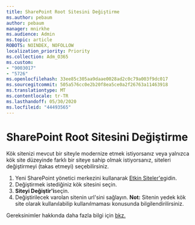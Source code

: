 ```yaml
---
title: SharePoint Root Sitesini Değiştirme
ms.author: pebaum
author: pebaum
manager: mnirkhe
ms.audience: Admin
ms.topic: article
ROBOTS: NOINDEX, NOFOLLOW
localization_priority: Priority
ms.collection: Adm_O365
ms.custom:
- "9003017"
- "5726"
ms.openlocfilehash: 33ee85c305aa9daae0028ad2c0c79a003f9dc017
ms.sourcegitcommit: 505a576cc0e2b20f8ea5ce0a2f26763a11463918
ms.translationtype: MT
ms.contentlocale: tr-TR
ms.lasthandoff: 05/30/2020
ms.locfileid: "44493565"
---
```

# <a name="replace-the-sharepoint-root-site"></a>SharePoint Root Sitesini Değiştirme
Kök sitenizi mevcut bir siteyle modernize etmek istiyorsanız veya yalnızca kök site düzeyinde farklı bir siteye sahip olmak istiyorsanız, siteleri değiştirmeyi (takas etmeyi) seçebilirsiniz.

1. Yeni SharePoint yönetici merkezini kullanarak [Etkin Siteler'e](https://admin.microsoft.com/sharepoint?page=siteManagement&modern=true)gidin.
2. Değiştirmek istediğiniz kök sitesini seçin.
3. **Siteyi Değiştir'i**seçin.
4. Değiştirilecek varolan sitenin url'sini sağlayın. **Not:** Sitenin yedek kök site olarak kullanılabilip kullanılmaması konusunda bilgilendirilirsiniz.

Gereksinimler hakkında daha fazla bilgi için [bkz.](https://docs.microsoft.com/sharepoint/modern-root-site)
